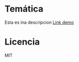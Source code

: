 # Temática
Esta es ina descripcion
[Link demo](https://replit.com/@JimmFly/Mi-trivia)

# Licencia
MIT